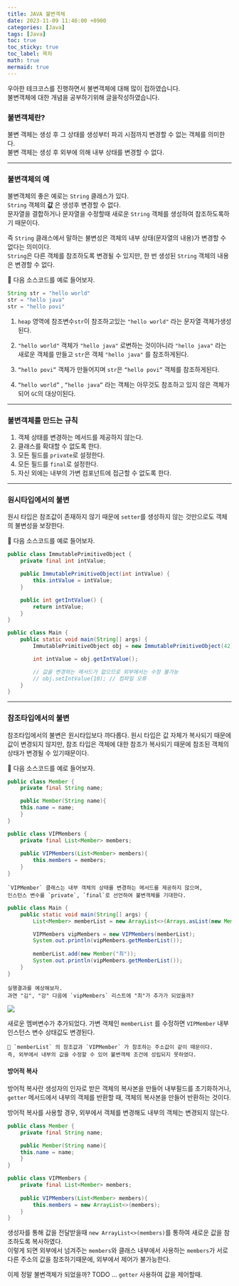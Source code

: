 ```yaml
---
title: JAVA 불변객체
date: 2023-11-09 11:46:00 +0900
categories: [Java]
tags: [Java]
toc: true
toc_sticky: true
toc_label: 목차
math: true
mermaid: true
---
```

우아한 테크코스를 진행하면서 불변객체에 대해 많이 접하였습니다.   
불변객체에 대한 개념을 공부하기위해 글을작성하였습니다.


### 불변객체란?
불변 객체는 생성 후 그 상태를 생성부터 파괴 시점까지 변경할 수 없는 객체를 의미한다.   
불변 객체는 생성 후 외부에 의해 내부 상태를 변경할 수 없다.

<hr>

### 불변객체의 예
불변객체의 좋은 예로는 `String` 클래스가 있다.   
`String` 객체의 **값** 은 생성후 변경할 수 없다.   
문자열을 결합하거나 문자열을 수정할때 새로운 `String` 객체를 생성하여 참조하도록하기 때문이다.

즉  `String`  클래스에서 말하는 불변성은 객체의 내부 상태(문자열의 내용)가 변경할 수 없다는 의미이다.   
`String`은 다른 객체를 참조하도록 변경될 수 있지만, 한 번 생성된 `String` 객체의 내용은 변경할 수 없다.

💬 다음 소스코드를 예로 들어보자.
```java
String str = "hello world"  
str = "hello java"          
str = "hello povi"
```
1. `heap` 영역에 참조변수`str`이 참조하고있는 `"hello world"` 라는 문자열 객체가생성된다.   

2. `"hello world"` 객체가 `"hello java"` 로변하는 것이아니라  `"hello java"` 라는 새로운 객체를 만들고 `str`은 객체 `"hello java"` 를 참조하게된다.  

3. `“hello povi”` 객체가 만들어지며 `str`은 `“hello povi”` 객체를 참조하게된다.  

4. `“hello world”` , `“hello java”` 라는 객체는 아무것도 참조하고 있지 않은 객체가 되어 `GC`의 대상이된다.  
   
<hr>

### 불변객체를 만드는 규칙
1. 객체 상태를 변경하는 메서드를 제공하지 않는다.
2. 클래스를 확대할 수 없도록 한다.
3. 모든 필드를 `private`로 설정한다.
4. 모든 필드를 `final`로 설정한다.
5. 자신 외에는 내부의 가변 컴포넌트에 접근할 수 없도록 한다.

<hr>

### 원시타입에서의 불변
원시 타입은 참조값이 존재하지 않기 때문에 `setter`를 생성하지 않는 것만으로도 객체의 불변성을 보장한다.    
   
💬 다음 소스코드를 예로 들어보자.
```java
public class ImmutablePrimitiveObject {
    private final int intValue;

    public ImmutablePrimitiveObject(int intValue) {
        this.intValue = intValue;
    }

    public int getIntValue() {
        return intValue;
    }
}

public class Main {
    public static void main(String[] args) {
        ImmutablePrimitiveObject obj = new ImmutablePrimitiveObject(42);

        int intValue = obj.getIntValue();

        // 값을 변경하는 메서드가 없으므로 외부에서는 수정 불가능
        // obj.setIntValue(10); // 컴파일 오류
    }
}
```

<hr>

### 참조타입에서의 불변

참조타입에서의 불변은 원시타입보다 까다롭다.
원시 타입은 값 자체가 복사되기 때문에 값이 변경되지 않지만, 참조 타입은 객체에 대한 참조가 복사되기 때문에 참조된 객체의 상태가 변경될 수 있기때문이다.

💬 다음 소스코드를 예로 들어보자.
```java
public class Member {
	private final String name;

	public Member(String name){
	this.name = name;
	}
}

public class VIPMembers {
	private final List<Member> members;
	
	public VIPMembers(List<Member> members){
		this.members = members;
	}
}
```
    `VIPMember` 클래스는 내부 객체의 상태를 변경하는 메서드를 제공하지 않으며,   
    인스턴스 변수를 `private`, `final`로 선언하여 불변객체를 기대한다.

```java
public class Main {
    public static void main(String[] args) {
        List<Member> memberList = new ArrayList<>(Arrays.asList(new Member("김"), new Member("강")));\

        VIPMembers vipMembers = new VIPMembers(memberList);
        System.out.println(vipMembers.getMemberList());
    
        memberList.add(new Member("최"));
        System.out.println(vipMembers.getMemberList());
    }
}
```
    실행결과를 예상해보자.
    과연 "김", "강" 다음에 `vipMembers` 리스트에 "최"가 추가가 되었을까?


![](../../../../assets/img/2023-11-09-12-11-09.png)   

새로운 멤버변수가 추가되었다. 가변 객체인 `memberList` 를 수정하면 `VIPMember` 내부 인스턴스 변수 상태값도 변경된다.

    💬 `memberList` 의 참조값과 `VIPMember` 가 참조하는 주소값이 같이 때문이다.   
    즉, 외부에서 내부의 값을 수정할 수 있어 불변객체 조건에 성립되지 못하였다.

#### 방어적 복사
방어적 복사란 생성자의 인자로 받은 객체의 복사본을 만들어 내부필드를 초기화하거나,  
`getter` 메서드에서 내부의 객체를 반환할 때, 객체의 복사본을 만들어 반환하는 것이다.  

방어적 복사를 사용할 경우, 외부에서 객체를 변경해도 내부의 객체는 변경되지 않는다. 
```java
public class Member {
	private final String name;

	public Member(String name){
	this.name = name;
	}
}

public class VIPMembers {
	private final List<Member> members;
	
	public VIPMembers(List<Member> members){
		this.members = new ArrayList<>(members);
	}
}
```
생성자를 통해 값을 전달받을때 `new ArrayList<>(members)`를 통하여 새로운 값을 참조하도록 복사하였다.   
이렇게 되면 외부에서 넘겨주는 `members`와 클래스 내부에서 사용하는 `members`가 서로다른 주소의 값을 참조하기때문에, 외부에서 제어가 불가능한다.

이제 정말 불변객체가 되었을까?
TODO ... `getter` 사용하여 값을 제어할때.